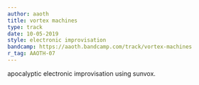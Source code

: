 ```yaml
---
author: aaoth
title: vortex machines
type: track
date: 10-05-2019
style: electronic improvisation
bandcamp: https://aaoth.bandcamp.com/track/vortex-machines
r_tag: AAOTH-07
---
```


apocalyptic electronic improvisation using sunvox.

